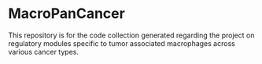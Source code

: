 # MacroPanCancer
This repository is for the code collection generated regarding the project on regulatory modules specific to tumor associated macrophages across various cancer types.
